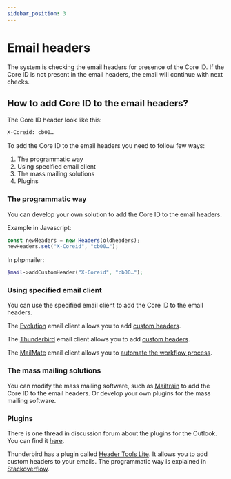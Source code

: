 ```yaml
---
sidebar_position: 3
---
```


# Email headers

The system is checking the email headers for presence of the Core ID. If the Core ID is not present in the email headers, the email will continue with next checks.

## How to add Core ID to the email headers?

The Core ID header look like this:

```txt
X-Coreid: cb00…
```

To add the Core ID to the email headers you need to follow few ways:

1. The programmatic way
2. Using specified email client
3. The mass mailing solutions
4. Plugins

### The programmatic way

You can develop your own solution to add the Core ID to the email headers.

Example in Javascript:

```javascript
const newHeaders = new Headers(oldheaders);
newHeaders.set("X-Coreid", "cb00…");
```

In phpmailer:

```php
$mail->addCustomHeader("X-Coreid", "cb00…");
```

### Using specified email client

You can use the specified email client to add the Core ID to the email headers.

The [Evolution](https://help.gnome.org/users/evolution/) email client allows you to add [custom headers](https://help.gnome.org/users/evolution/stable/mail-composer-custom-header-lines.html.en).

The [Thunderbird](https://www.thunderbird.net/) email client allows you to add [custom headers](https://www.lifewire.com/arbitrary-custom-heading-email-thunderbird-1173089).

The [MailMate](https://freron.com/) email client allows you to [automate the workflow process](/docs/guide/mailmate-client).

### The mass mailing solutions

You can modify the mass mailing software, such as [Mailtrain](https://github.com/Mailtrain-org/mailtrain) to add the Core ID to the email headers. Or develop your own plugins for the mass mailing software.

### Plugins

There is one thread in discussion forum about the plugins for the Outlook. You can find it [here](https://www.add-in-express.com/forum/read.php?FID=5&TID=1480).

Thunderbird has a plugin called [Header Tools Lite](https://addons.thunderbird.net/en-US/thunderbird/addon/header-tools-lite/). It allows you to add custom headers to your emails. The programmatic way is explained in [Stackoverflow](https://stackoverflow.com/questions/162057/how-do-you-insert-email-headers-with-a-thunderbird-extension).
